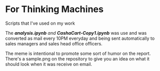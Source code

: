# For Thinking Machines
Scripts that I've used on my work

The <em>**analysis.ipynb** and **CashaCart-Copy1.ipynb**</em> was use and was converted as mail every 10PM everyday and being sent automatically to sales managers and sales head office officers.

The meme is intentional to promote some sort of humor on the report. There's a sample.png on the repository to give you an idea on what it should look when it was receive on email.

